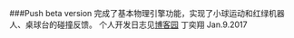 ###Push beta version
完成了基本物理引擎功能，实现了小球运动和红绿机器人、桌球台的碰撞反馈。
个人开发日志见[博客园](http://www.cnblogs.com/dyxscript/)
丁奕翔 Jan.9.2017
